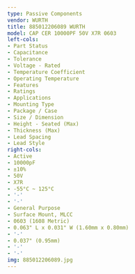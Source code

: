 ```yaml
---
type: Passive Components
vendor: WURTH
title: 885012206089 WURTH
model: CAP CER 10000PF 50V X7R 0603
left-cols:
- Part Status
- Capacitance
- Tolerance
- Voltage - Rated
- Temperature Coefficient
- Operating Temperature
- Features
- Ratings
- Applications
- Mounting Type
- Package / Case
- Size / Dimension
- Height - Seated (Max)
- Thickness (Max)
- Lead Spacing
- Lead Style
right-cols:
- Active
- 10000pF
- ±10%
- 50V
- X7R
- -55°C ~ 125°C
- '-'
- '-'
- General Purpose
- Surface Mount, MLCC
- 0603 (1608 Metric)
- 0.063" L x 0.031" W (1.60mm x 0.80mm)
- '-'
- 0.037" (0.95mm)
- '-'
- '-'
img: 885012206089.jpg
---
```

